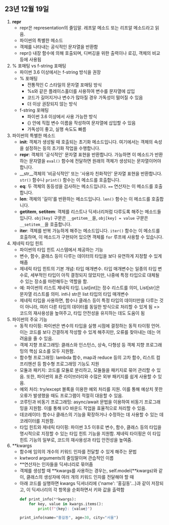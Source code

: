 ## 23년 12월 19일

1. __repr__
    - repr은 representation의 줄임말. 레프알 메소드 또는 리프알 메소드라고 읽음.
    - 파이썬의 특별한 메소드
    - 객체를 나타내는 공식적인 문자열을 반환함
    - repr() 내장 함수에 의해 호출되며, 디버깅을 위한 출력이나 로깅, 객체의 비교 등에 사용됨
2. % 포매팅 vs f-string 포매팅
    - 파이썬 3.6 이상에서는 f-string 방식을 권장
    - % 포매팅
        - 전통적인 C 스타일의 문자열 포매팅 방식
        - %s와 같은 플레이스홀더를 사용하여 변수를 문자열에 삽입
        - 코드가 길어지거나 변수가 많아질 경우 가독성이 떨어질 수 있음
        - 더 이상 권장되지 않는 방식
    - f-string 포매팅
        - 파이썬 3.6 이상에서 사용 가능한 방식
        - {} 안에 직접 변수 이름을 작성하여 문자열에 삽입할 수 있음
        - 가독성이 좋고, 실행 속도도 빠름
3. 파이썬의 특별한 메소드
    - __init__: 객체가 생성될 때 호출되는 초기화 메소드입니다. 여기에서는 객체의 속성을 설정하는 등의 초기화 작업을 수행합니다.
    - __repr__: 객체의 '공식적인' 문자열 표현을 반환합니다. 가능하면 이 메소드가 반환하는 문자열을 `eval()` 함수에 전달하면 원래의 객체가 생성되는 문자열이어야 합니다.
    - __str__객체의 '비공식적인' 또는 '사용자 친화적인' 문자열 표현을 반환합니다. `str()` 함수나 `print()` 함수는 이 메소드를 호출합니다.
    - __eq__: 두 객체의 동등성을 검사하는 메소드입니다. `==` 연산자는 이 메소드를 호출합니다.
    - __len__: 객체의 '길이'를 반환하는 메소드입니다. `len()` 함수는 이 메소드를 호출합니다. 
    - __getitem__, __setitem__: 객체를 리스트나 딕셔너리처럼 다루도록 해주는 메소드들입니다. `obj[key]` 구문은 `__getitem__`을, `obj[key] = value` 구문은 `__setitem__`을 호출합니다. 
    - __iter__: 객체를 반복 가능하게 해주는 메소드입니다. `iter()` 함수는 이 메소드를 호출하며, 이 메소드가 구현되어 있으면 객체를 `for` 루프에 사용할 수 있습니다.
4. 제네릭 타입 힌트
    - 파이썬의 타입 힌트 시스템에서 제공하는 기능
    - 변수, 함수, 클래스 등이 다루는 데이터의 타입을 보다 유연하게 지정할 수 있게 해줌
    - 제네릭 타입 힌트의 기본 개념: 타입 매개변수. 타입 매개변수는 일종의 타입 변수로, 세부적인 타입이 아직 결정되지 않았지만, 나중에 특정 타입으로 대체될 수 있는 장소를 마련해두는 역할을 함.
    - 예: 파이썬의 리스트 제네릭 타입. List[int]는 정수 리스트를 의미, List[str]은 문자열 리스트를 의미. int나 str은 list 타입의 타입 매개변수
    - 제네릭 타입을 사용하면, 함수나 클래스 등이 특정 타입의 데이터만을 다루는 것이 아니라, 여러 다른 타입의 데이터를 동일한 방식으로 처리할 수 있게 됨 => 코드의 재사용성을 높여주고, 타입 안전성을 유지하는 데도 도움이 됨
5. 파이썬의 주요 기능
    - 동적 타이핑: 파이썬은 변수의 타입을 실행 시점에 결정하는 동적 타이핑 언어. 이는 코드를 보다 간결하게 작성할 수 있게 해주지만, 오류를 찾아내는 데는 어려움을 줄 수 있음.
    - 객체 지향 프로그래밍: 클래스와 인스턴스, 상속, 다형성 등 객체 지향 프로그래밍의 핵심 요소를 모두 지원함.
    - 함수형 프로그래밍: lambda 함수, map과 reduce 등의 고차 함수, 리스트 컴프리헨션 등 함수형 프로그래밍 기능도 지원
    - 모듈과 패키지: 코드를 모듈로 분리하고, 모듈들을 패키지로 묶어 관리할 수 있음. 또한, 파이썬의 표준 라이브러리와 수많은 외부 패키지를 쉽게 사용할 수 있음.
    - 예외 처리: try/except 블록을 이용한 예외 처리를 지원. 이를 통해 예상치 못한 오류가 발생했을 때도 프로그램이 적절히 대응할 수 있음.
    - 코루틴과 비동기 프로그래밍: async/await 문법을 이용하여 비동기 프로그래밍을 지원함. 이를 통해 I/O 바운드 작업을 효율적으로 처리할 수 있음.
    - 데코레이터: 함수나 클래스의 기능을 확장하거나 수정하는 데 사용할 수 있는 데코레이터를 지원함.
    - 타입 힌트와 제네릭 타이핑: 파이썬 3.5 이후로 변수, 함수, 클래스 등의 타입을 명시적으로 지정할 수 있는 타입 힌트 기능을 지원함. 제네릭 타이핑은 이 타입 힌트 기능의 일부로, 코드의 재사용성과 타입 안전성을 높여줌.
6. **kwargs
    - 함수에 임의의 개수의 키워드 인자를 전달할 수 있게 해주는 문법
    - kwtword arguments의 줄임말이며 관습적인 이름
    - **연산자는 인자들을 딕셔너리로 묶어줌
    - 객체를 생성할 때 \*\*kwargs를 사용하는 경우는, self.model(**kwargs)와 같이, 클래스의 생성자에 여러 개의 키워드 인자를 전달해야 할 때
    - 아래 코드를 실행하면 kwargs 딕셔너리에 {'name': '홍길동'...}과 같이 저장되고, 이 딕셔너리의 각 항목을 순회하면서 키와 값을 출력함
        ```python
        def print_info(**kwargs):
            for key, value in kwargs.items():
                print(f"{key}: {value}")

        print_info(name="홍길동", age=30, city="서울")
        ```